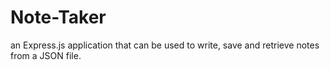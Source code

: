 # Note-Taker
an Express.js application that can be used to write, save and retrieve notes from a JSON file.
